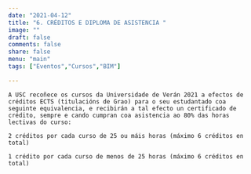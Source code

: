 ```yaml
---
date: "2021-04-12"
title: "6. CRÉDITOS E DIPLOMA DE ASISTENCIA "
image: ""
draft: false
comments: false
share: false
menu: "main"
tags: ["Eventos","Cursos","BIM"]

---
```



    A USC recoñece os cursos da Universidade de Verán 2021 a efectos de créditos ECTS (titulacións de Grao) para o seu estudantado coa seguinte equivalencia, e recibirán a tal efecto un certificado de crédito, sempre e cando cumpran coa asistencia ao 80% das horas lectivas do curso: 

    2 créditos por cada curso de 25 ou máis horas (máximo 6 créditos en total) 

    1 crédito por cada curso de menos de 25 horas (máximo 6 créditos en total) 

